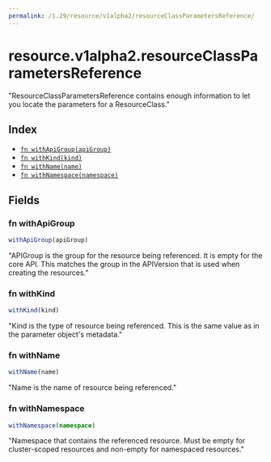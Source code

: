 ```yaml
---
permalink: /1.29/resource/v1alpha2/resourceClassParametersReference/
---
```


# resource.v1alpha2.resourceClassParametersReference

"ResourceClassParametersReference contains enough information to let you locate the parameters for a ResourceClass."

## Index

* [`fn withApiGroup(apiGroup)`](#fn-withapigroup)
* [`fn withKind(kind)`](#fn-withkind)
* [`fn withName(name)`](#fn-withname)
* [`fn withNamespace(namespace)`](#fn-withnamespace)

## Fields

### fn withApiGroup

```ts
withApiGroup(apiGroup)
```

"APIGroup is the group for the resource being referenced. It is empty for the core API. This matches the group in the APIVersion that is used when creating the resources."

### fn withKind

```ts
withKind(kind)
```

"Kind is the type of resource being referenced. This is the same value as in the parameter object's metadata."

### fn withName

```ts
withName(name)
```

"Name is the name of resource being referenced."

### fn withNamespace

```ts
withNamespace(namespace)
```

"Namespace that contains the referenced resource. Must be empty for cluster-scoped resources and non-empty for namespaced resources."